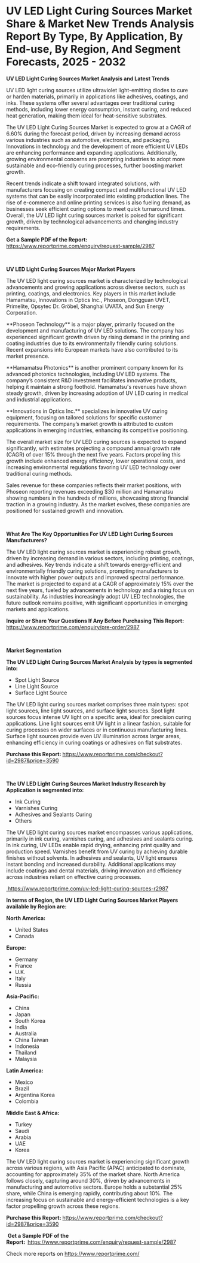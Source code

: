 <p><h1>UV LED Light Curing Sources Market Share & Market New Trends Analysis Report By Type, By Application, By End-use, By Region, And Segment Forecasts, 2025 - 2032</h1></p><p><strong>UV LED Light Curing Sources Market Analysis and Latest Trends</strong></p>
<p><p>UV LED light curing sources utilize ultraviolet light-emitting diodes to cure or harden materials, primarily in applications like adhesives, coatings, and inks. These systems offer several advantages over traditional curing methods, including lower energy consumption, instant curing, and reduced heat generation, making them ideal for heat-sensitive substrates.</p><p>The UV LED Light Curing Sources Market is expected to grow at a CAGR of 6.60% during the forecast period, driven by increasing demand across various industries such as automotive, electronics, and packaging. Innovations in technology and the development of more efficient UV LEDs are enhancing performance and expanding applications. Additionally, growing environmental concerns are prompting industries to adopt more sustainable and eco-friendly curing processes, further boosting market growth.</p><p>Recent trends indicate a shift toward integrated solutions, with manufacturers focusing on creating compact and multifunctional UV LED systems that can be easily incorporated into existing production lines. The rise of e-commerce and online printing services is also fueling demand, as businesses seek efficient curing options to meet quick turnaround times. Overall, the UV LED light curing sources market is poised for significant growth, driven by technological advancements and changing industry requirements.</p></p>
<p><strong>Get a Sample PDF of the Report:&nbsp;</strong> <a href="https://www.reportprime.com/enquiry/request-sample/2987?utm_campaign=1143&utm_medium=2&utm_source=Github&utm_content=ia&utm_term=18032025&utm_id=uv-led-light-curing-sources">https://www.reportprime.com/enquiry/request-sample/2987</a></p>
<p>&nbsp;</p>
<p><strong>UV LED Light Curing Sources Major Market Players</strong></p>
<p><p>The UV LED light curing sources market is characterized by technological advancements and growing applications across diverse sectors, such as printing, coatings, and electronics. Key players in this market include Hamamatsu, Innovations in Optics Inc., Phoseon, Dongguan UVET, Primelite, Opsytec Dr. Gröbel, Shanghai UVATA, and Sun Energy Corporation.</p><p>**Phoseon Technology** is a major player, primarily focused on the development and manufacturing of UV LED solutions. The company has experienced significant growth driven by rising demand in the printing and coating industries due to its environmentally friendly curing solutions. Recent expansions into European markets have also contributed to its market presence.</p><p>**Hamamatsu Photonics** is another prominent company known for its advanced photonics technologies, including UV LED systems. The company’s consistent R&D investment facilitates innovative products, helping it maintain a strong foothold. Hamamatsu's revenues have shown steady growth, driven by increasing adoption of UV LED curing in medical and industrial applications.</p><p>**Innovations in Optics Inc.** specializes in innovative UV curing equipment, focusing on tailored solutions for specific customer requirements. The company’s market growth is attributed to custom applications in emerging industries, enhancing its competitive positioning.</p><p>The overall market size for UV LED curing sources is expected to expand significantly, with estimates projecting a compound annual growth rate (CAGR) of over 15% through the next five years. Factors propelling this growth include enhanced energy efficiency, lower operational costs, and increasing environmental regulations favoring UV LED technology over traditional curing methods.</p><p>Sales revenue for these companies reflects their market positions, with Phoseon reporting revenues exceeding $30 million and Hamamatsu showing numbers in the hundreds of millions, showcasing strong financial traction in a growing industry. As the market evolves, these companies are positioned for sustained growth and innovation.</p></p>
<p>&nbsp;</p>
<p><strong>What Are The Key Opportunities For UV LED Light Curing Sources Manufacturers?</strong></p>
<p><p>The UV LED light curing sources market is experiencing robust growth, driven by increasing demand in various sectors, including printing, coatings, and adhesives. Key trends indicate a shift towards energy-efficient and environmentally friendly curing solutions, prompting manufacturers to innovate with higher power outputs and improved spectral performance. The market is projected to expand at a CAGR of approximately 15% over the next five years, fueled by advancements in technology and a rising focus on sustainability. As industries increasingly adopt UV LED technologies, the future outlook remains positive, with significant opportunities in emerging markets and applications.</p></p>
<p><strong>Inquire or Share Your Questions If Any Before Purchasing This Report:</strong> <a href="https://www.reportprime.com/enquiry/pre-order/2987?utm_campaign=1143&utm_medium=2&utm_source=Github&utm_content=ia&utm_term=18032025&utm_id=uv-led-light-curing-sources">https://www.reportprime.com/enquiry/pre-order/2987</a></p>
<p>&nbsp;</p>
<p><strong>Market Segmentation</strong></p>
<p><strong>The UV LED Light Curing Sources Market Analysis by types is segmented into:</strong></p>
<p><ul><li>Spot Light Source</li><li>Line Light Source</li><li>Surface Light Source</li></ul></p>
<p><p>The UV LED light curing sources market comprises three main types: spot light sources, line light sources, and surface light sources. Spot light sources focus intense UV light on a specific area, ideal for precision curing applications. Line light sources emit UV light in a linear fashion, suitable for curing processes on wider surfaces or in continuous manufacturing lines. Surface light sources provide even UV illumination across larger areas, enhancing efficiency in curing coatings or adhesives on flat substrates.</p></p>
<p><strong>Purchase this Report:&nbsp;</strong><a href="https://www.reportprime.com/checkout?id=2987&price=3590&utm_campaign=1143&utm_medium=2&utm_source=Github&utm_content=ia&utm_term=18032025&utm_id=uv-led-light-curing-sources">https://www.reportprime.com/checkout?id=2987&price=3590</a></p>
<p>&nbsp;</p>
<p><strong>The UV LED Light Curing Sources Market Industry Research by Application is segmented into:</strong></p>
<p><ul><li>Ink Curing</li><li>Varnishes Curing</li><li>Adhesives and Sealants Curing</li><li>Others</li></ul></p>
<p><p>The UV LED light curing sources market encompasses various applications, primarily in ink curing, varnishes curing, and adhesives and sealants curing. In ink curing, UV LEDs enable rapid drying, enhancing print quality and production speed. Varnishes benefit from UV curing by achieving durable finishes without solvents. In adhesives and sealants, UV light ensures instant bonding and increased durability. Additional applications may include coatings and dental materials, driving innovation and efficiency across industries reliant on effective curing processes.</p></p>
<p><a href="https://www.reportprime.com/uv-led-light-curing-sources-r2987?utm_campaign=1143&utm_medium=2&utm_source=Github&utm_content=ia&utm_term=18032025&utm_id=uv-led-light-curing-sources">&nbsp;https://www.reportprime.com/uv-led-light-curing-sources-r2987</a></p>
<p><strong>In terms of Region, the UV LED Light Curing Sources Market Players available by Region are:</strong></p>
<p>
    <p> <strong> North America: </strong>
        <ul>
            <li>United States</li>
            <li>Canada</li>
        </ul>
        </p> 
    <p> <strong> Europe: </strong>
        <ul>
            <li>Germany</li>
            <li>France</li>
            <li>U.K.</li>
            <li>Italy</li>
            <li>Russia</li>
        </ul>
        </p> 
    <p> <strong> Asia-Pacific: </strong>
        <ul>
            <li>China</li>
            <li>Japan</li>
            <li>South Korea</li>
            <li>India</li>
            <li>Australia</li>
            <li>China Taiwan</li>
            <li>Indonesia</li>
            <li>Thailand</li>
            <li>Malaysia</li>
        </ul>
        </p> 
    <p> <strong> Latin America: </strong>
        <ul>
            <li>Mexico</li>
            <li>Brazil</li>
            <li>Argentina Korea</li>
            <li>Colombia</li>
        </ul>
        </p> 
    <p> <strong> Middle East & Africa: </strong>
        <ul>
            <li>Turkey</li>
            <li>Saudi</li>
            <li>Arabia</li>
            <li>UAE</li>
            <li>Korea</li>
        </ul>
    </p>
    </p>
<p><p>The UV LED light curing sources market is experiencing significant growth across various regions, with Asia Pacific (APAC) anticipated to dominate, accounting for approximately 35% of the market share. North America follows closely, capturing around 30%, driven by advancements in manufacturing and automotive sectors. Europe holds a substantial 25% share, while China is emerging rapidly, contributing about 10%. The increasing focus on sustainable and energy-efficient technologies is a key factor propelling growth across these regions.</p></p>
<p><strong>Purchase this Report: </strong><a href="https://www.reportprime.com/checkout?id=2987&price=3590&utm_campaign=1143&utm_medium=2&utm_source=Github&utm_content=ia&utm_term=18032025&utm_id=uv-led-light-curing-sources">https://www.reportprime.com/checkout?id=2987&price=3590</a></p>
<p>&nbsp;<strong>Get a Sample PDF of the Report:&nbsp;&nbsp;</strong><a href="https://www.reportprime.com/enquiry/request-sample/2987?utm_campaign=1143&utm_medium=2&utm_source=Github&utm_content=ia&utm_term=18032025&utm_id=uv-led-light-curing-sources">https://www.reportprime.com/enquiry/request-sample/2987</a></p>
<p><strong></strong></p>
<p>Check more reports on <a href="https://www.reportprime.com/?utm_campaign=1143&utm_medium=2&utm_source=Github&utm_content=ia&utm_term=18032025&utm_id=uv-led-light-curing-sources">https://www.reportprime.com/</a></p>